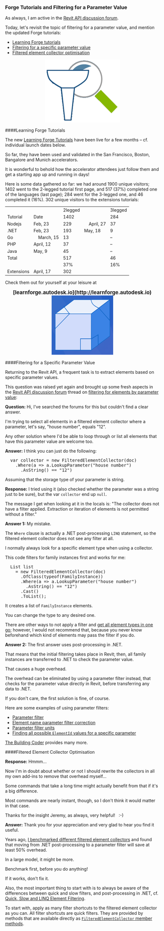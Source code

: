 <head>
<meta http-equiv="Content-Type" content="text/html; charset=utf-8">
<link rel="stylesheet" type="text/css" href="bc.css">
<!--
<script src="run_prettify.js" type="text/javascript"></script>
<script src="https://google-code-prettify.googlecode.com/svn/loader/run_prettify.js" type="text/javascript"></script>
-->
<script src="https://cdn.rawgit.com/google/code-prettify/master/loader/run_prettify.js" type="text/javascript"></script>
</head>

<!---

- 14282442 [Filter elements by parameter value]
  https://forums.autodesk.com/t5/revit-api-forum/filter-elements-by-parameter-value/m-p/8035505

- [Learn Forge Tutorials](http://learnforge.autodesk.io)
Our various http://learnforge.autodesk.io tutorials have been live for a few months (see individual launch date).
So far, we used and validated them in the San Francisco, Boston, Bangalore and Munich accelerators.
I loved how attendees (accelerators) cloud just followed it and got a starting app!
Here are some data: we had around 1900 unique visitors, 1402 went to the 2-legged tutorial first page and 517 (37%) completed one of the languages (last page). 284 went to the 3-legged one and 46 completed (16%). 302 unique visitors on the extensions tutorials.
         2legged 3legged
Tutorial 1402 284
Nodejs 229 Feb, 23 37 April, 27
.NET 193 Feb, 23 9 May, 18
Go 13 March, 15
PHP 37 April, 12
Java 45 May, 9
Total 517 46
      37% 16%
Extensions 302 April, 17

Filter for parameter value in the #RevitAPI @AutodeskRevit #bim #dynamobim @AutodeskForge #ForgeDevCon 

Today, let's revisit the topic of filtering for a parameter value, and mention the updated Forge tutorials
&ndash; Learning Forge tutorials
&ndash; Filtering for a specific parameter value
&ndash; Filtered element collector optimisation...

--->

### Forge Tutorials and Filtering for a Parameter Value

As always, I am active in
the [Revit API discussion forum](http://forums.autodesk.com/t5/revit-api-forum/bd-p/160).

Today, let's revisit the topic of filtering for a parameter value, and mention the updated Forge tutorials:

- [Learning Forge tutorials](#2) 
- [Filtering for a specific parameter value](#3) 
- [Filtered element collector optimisation](#4)


<center>
<img src="img/query_filter.png" alt="Query filter" width="245"/>
</center>


####<a name="2"></a>Learning Forge Tutorials

The new [Learning Forge Tutorials](http://learnforge.autodesk.io) have
been live for a few months &ndash; cf. individual launch dates below.

So far, they have been used and validated in the San Francisco, Boston, Bangalore and Munich accelerators.

It is wonderful to behold how the accelerator attendees just follow them and get a starting app up and running in days!

Here is some data gathered so far: we had around 1900 unique visitors; 1402 went to the 2-legged tutorial first page, and 517 (37%) completed one of the languages (last page); 284 went for the 3-legged one, and 46 completed it (16%). 302 unique visitors to the extensions tutorials:

<table>
<tr><td class="r"></td><td class="r"></td><td class="r">2legged</td><td class="r"></td><td class="r">3legged</td></tr>
<tr><td class="r">Tutorial</td><td class="r">Date</td><td class="r">1402</td><td></td><td class="r">284</td></tr>
<tr><td class="r">Nodejs</td>  <td class="r">Feb, 23</td><td class="r">229</td><td class="r">&nbsp;&nbsp;&nbsp;&nbsp;April, 27</td><td class="r">37</td></tr>
<tr><td class="r">.NET</td>    <td class="r">Feb, 23</td><td class="r">193</td><td class="r">May, 18</td><td class="r">9</td></tr>
<tr><td class="r">Go</td>      <td class="r">&nbsp;&nbsp;&nbsp;&nbsp;March, 15</td><td class="r">13</td><td></td><td class="r">&ndash;</td></tr>
<tr><td class="r">PHP</td>     <td class="r">April, 12</td><td class="r">37</td><td></td><td class="r">&ndash;</td></tr>
<tr><td class="r">Java</td>    <td class="r">May, 9</td><td class="r">45</td><td></td><td class="r">&ndash;</td></tr>
<tr><td class="r">Total</td>   <td class="r"></td><td class="r">517</td><td class="r"></td><td class="r">46</td></tr>
<tr><td class="r"></td><td class="r"></td><td class="r">37%</td><td class="r"></td><td class="r">16%</td></tr>
<tr><td class="r">Extensions</td><td class="r">April, 17</td><td class="r">302</td></tr>
</table>

Check them out for yourself at your leisure at

<center>
<span style="font-size: 120%; font-weight: bold">
[learnforge.autodesk.io](http://learnforge.autodesk.io)
</span>
</center>

<center>
<img src="img/forge_building_block.png" alt="Forge building blocks" width="201"/>
</center>


####<a name="3"></a>Filtering for a Specific Parameter Value

Returning to the Revit API, a frequent  task is to extract elements based on specific parameter values.

This question was raised yet again and brought up some fresh aspects in
the [Revit API discussion forum](http://forums.autodesk.com/t5/revit-api-forum/bd-p/160) thread
on [filtering for elements by parameter value](https://forums.autodesk.com/t5/revit-api-forum/filter-elements-by-parameter-value/m-p/8035505):

**Question:** Hi, I've searched the forums for this but couldn't find a clear answer.

I'm trying to select all elements in a filtered element collector where a parameter, let's say, "house number", equals "12".

Any other solution where I'd be able to loop through or list all elements that have this parameter value are welcome too.

**Answer:** I think you can just do the following:

<pre class="code">
  var collector = new FilteredElementCollector(doc)
    .Where(a => a.LookupParameter("house number")
      .AsString() == "12")
</pre>

Assuming that the storage type of your parameter is string.

**Response:** I tried using it (also checked whether the parameter was a string just to be sure), but the var `collector` end up `null`.

The message I get when looking at it in the locals is: "The collector does not have a filter applied.  Extraction or iteration of elements is not permitted without a filter."

**Answer 1:** My mistake.

The `Where` clause is actually a .NET post-processing `LINQ` statement, so the filtered element collector does not see any filter at all.

I normally always look for a specific element type when using a collector. 

This code filters for family instances first and works for me:

<pre class="code">
  List<FamilyInstance> list
    = new FilteredElementCollector(doc)
      .OfClass(typeof(FamilyInstance))
      .Where(a => a.LookupParameter("house number")
        .AsString() == "12")
      .Cast<FamilyInstance>()
      .ToList();
</pre>

It creates a list of `FamilyInstance` elements.

You can change the type to any desired one.

There are other ways to not apply a filter
and [get all element types in one go](http://thebuildingcoder.typepad.com/blog/2010/06/filter-for-all-elements.html);
however, I would not recommend that, because you never know beforehand which kind of elements may pass the filter if you do.

**Answer 2:** The first answer uses post-processing in .NET.

That means that the initial filtering takes place in Revit; then, all family instances are transferred to .NET to check the parameter value.

That causes a huge overhead.

The overhead can be eliminated by using a parameter filter instead, that checks for the parameter value directly in Revit, before transferring any data to .NET.

If you don't care, the first solution is fine, of course.

Here are some examples of using parameter filters:

- [Parameter filter](http://thebuildingcoder.typepad.com/blog/2010/06/parameter-filter.html)
- [Element name parameter filter correction](http://thebuildingcoder.typepad.com/blog/2010/06/element-name-parameter-filter-correction.html)
- [Parameter filter units](http://thebuildingcoder.typepad.com/blog/2009/12/parameter-filter-units.html)
- [Finding all possible `ElementId` values for a specific parameter](http://thebuildingcoder.typepad.com/blog/2017/06/finding-an-exit-path-and-elementid-parameter-values.html#3)

[The Building Coder](http://thebuildingcoder.typepad.com) provides many more.


####<a name="4"></a>Filtered Element Collector Optimisation

**Response:** Hmmm...

Now I'm in doubt about whether or not I should rewrite the collectors in all my own add-ins to remove that overhead myself...

Some commands that take a long time might actually benefit from that if it's a big difference.

Most commands are nearly instant, though, so I don't think it would matter in that case.

Thanks for the insight Jeremy, as always, very helpful! &nbsp; :-)

**Answer:** Thank you for your appreciation and very glad to hear you find it useful.

Years ago, [I benchmarked different filtered element collectors](http://thebuildingcoder.typepad.com/blog/2010/04/collector-benchmark.html) and
found that moving from .NET post-processing to a parameter filter will save at least 50% overhead.

In a large model, it might be more.

Benchmark first, before you do anything!

If it works, don't fix it.

Also, the most important thing to start with is to always be aware of the differences between quick and slow filters, and post-processing in .NET,
cf. [Quick, Slow and LINQ Element Filtering](http://thebuildingcoder.typepad.com/blog/2015/12/quick-slow-and-linq-element-filtering.html).

To start with, apply as many filter shortcuts to the filtered element collector as you can.
All filter shortcuts are quick filters.
They are provided by methods that are available directly 
as [`FilteredElementCollector` member methods](http://www.revitapidocs.com/2018/163d1fae-e9d8-e4de-7452-c3b140b6daad.htm).

